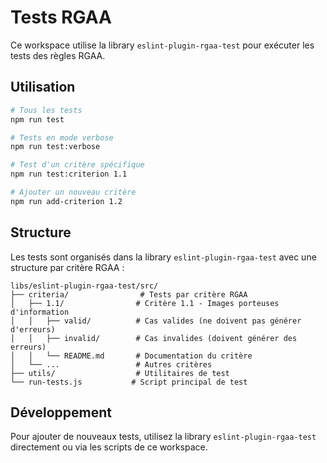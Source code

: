 # Tests RGAA

Ce workspace utilise la library `eslint-plugin-rgaa-test` pour exécuter les tests des règles RGAA.

## Utilisation

```bash
# Tous les tests
npm run test

# Tests en mode verbose
npm run test:verbose

# Test d'un critère spécifique
npm run test:criterion 1.1

# Ajouter un nouveau critère
npm run add-criterion 1.2
```

## Structure

Les tests sont organisés dans la library `eslint-plugin-rgaa-test` avec une structure par critère RGAA :

```
libs/eslint-plugin-rgaa-test/src/
├── criteria/                # Tests par critère RGAA
│   ├── 1.1/                # Critère 1.1 - Images porteuses d'information
│   │   ├── valid/          # Cas valides (ne doivent pas générer d'erreurs)
│   │   ├── invalid/        # Cas invalides (doivent générer des erreurs)
│   │   └── README.md       # Documentation du critère
│   └── ...                 # Autres critères
├── utils/                  # Utilitaires de test
└── run-tests.js           # Script principal de test
```

## Développement

Pour ajouter de nouveaux tests, utilisez la library `eslint-plugin-rgaa-test` directement ou via les scripts de ce workspace.